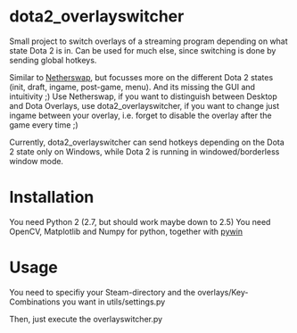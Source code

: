 dota2_overlayswitcher
=====================

Small project to switch overlays of a streaming program depending on what state Dota 2 is in. Can be used for much else, since switching is done by sending global hotkeys.

Similar to [Netherswap](https://github.com/tec27/NetherSwap), but focusses more on the different Dota 2 states (init, draft, ingame, post-game, menu). And its missing the GUI and intuitivity ;)
Use Netherswap, if you want to distinguish between Desktop and Dota Overlays, use dota2_overlayswitcher, if you want to change just ingame between your overlay, i.e. forget to disable the overlay after the game every time ;)

Currently, dota2_overlayswitcher can send hotkeys depending on the Dota 2 state only on Windows, while Dota 2 is running in windowed/borderless window mode.


Installation
===========
You need Python 2 (2.7, but should work maybe down to 2.5)
You need OpenCV, Matplotlib and Numpy for python, together with [pywin](http://sourceforge.net/projects/pywin32/)


Usage
=====
You need to specifiy your Steam-directory and the overlays/Key-Combinations you want in utils/settings.py

Then, just execute the overlayswitcher.py
